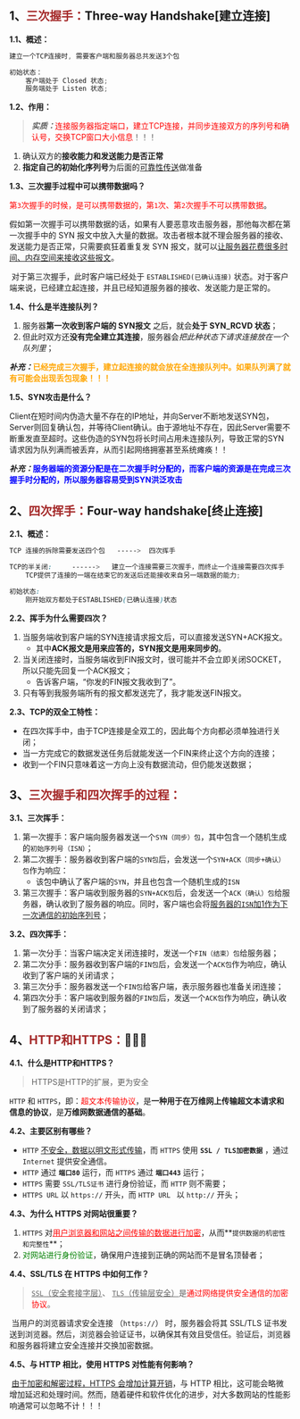 ## 1、<span style="color:brown">三次握手：</span>Three-way Handshake[建立连接]

**1.1、概述：**

```scss
建立一个TCP连接时, 需要客户端和服务器总共发送3个包

初始状态：
	客户端处于 Closed 状态;
	服务端处于 Listen 状态;
```

**1.2、作用：**

> ***实质：***<span style="color:red">连接服务器指定端口，建立TCP连接，并同步连接双方的序列号和确认号，交换TCP窗口大小信息</span>！！！

1. 确认双方的**接收能力和发送能力是否正常**
2. **指定自己的初始化序列号**为后面的<u>可靠性传送</u>做准备

**1.3、三次握手过程中可以携带数据吗？**

​	<span style="color:red">第`3`次握手的时候，是可以携带数据的，第`1`次、第`2`次握手不可以携带数据</span>。

​	假如第一次握手可以携带数据的话，如果有人要恶意攻击服务器，那他每次都在第一次握手中的 SYN 报文中放入大量的数据。攻击者根本就不理会服务器的接收、发送能力是否正常，只需要疯狂着重复发 SYN 报文，就可以<u>让服务器花费很多时间、内存空间来接收这些报文</u>。

​	对于第三次握手，此时客户端已经处于 `ESTABLISHED(已确认连接)` 状态。对于客户端来说，已经建立起连接，并且已经知道服务器的接收、发送能力是正常的。

**1.4、什么是半连接队列？**

1. 服务器**第一次收到客户端的 SYN报文** 之后，就会**处于 SYN_RCVD 状态**；
2. 但此时双方还**没有完全建立其连接**，服务器会*把此种状态下请求连接放在一个队列里*；

***补充：***<span style="color:Orange">**已经完成三次握手，建立起连接的就会放在全连接队列中。如果队列满了就有可能会出现丢包现象！！！**</span>

**1.5、SYN攻击是什么？**

​	Client在短时间内伪造大量不存在的IP地址，并向Server不断地发送SYN包，Server则回复确认包，并等待Client确认。由于源地址不存在，因此Server需要不断重发直至超时。
​	这些伪造的SYN包将长时间占用未连接队列，导致正常的SYN请求因为队列满而被丢弃，从而引起网络拥塞甚至系统瘫痪！！

***补充：***<span style="color:blue">**服务器端的资源分配是在二次握手时分配的，而客户端的资源是在完成三次握手时分配的，所以服务器容易受到SYN洪泛攻击**</span>



## 2、<span style="color:brown">四次挥手：</span>Four-way handshake[终止连接]

**2.1、概述：**

```scss
TCP 连接的拆除需要发送四个包   ----->  四次挥手

TCP的半关闭:     ------>   建立一个连接需要三次握手，而终止一个连接需要四次挥手
	TCP提供了连接的一端在结束它的发送后还能接收来自另一端数据的能力;

初始状态:
	刚开始双方都处于ESTABLISHED(已确认连接)状态
```

**2.2、挥手为什么需要四次？**

1. 当服务端收到客户端的SYN连接请求报文后，可以直接发送SYN+ACK报文。
   - 其中**ACK报文是用来应答的，SYN报文是用来同步的**。
2. 当关闭连接时，当服务端收到FIN报文时，很可能并不会立即关闭SOCKET，所以只能先回复一个ACK报文；
   - 告诉客户端，“你发的FIN报文我收到了”。
3. 只有等到我服务端所有的报文都发送完了，我才能发送FIN报文。

**2.3、TCP的双全工特性：**

- 在四次挥手中，由于TCP连接是全双工的，因此每个方向都必须单独进行关闭；
- 当一方完成它的数据发送任务后就能发送一个FIN来终止这个方向的连接；
- 收到一个FIN只意味着这一方向上没有数据流动，但仍能发送数据；



## 3、<span style="color:brown">三次握手和四次挥手的过程：</span>

**3.1、三次挥手：**

1. 第一次握手：客户端向服务器发送一个`SYN（同步）包`，其中包含一个随机生成的`初始序列号（ISN）`；
2. 第二次握手：服务器收到客户端的`SYN包`后，会发送一个`SYN+ACK（同步+确认）包`作为响应：
   - 该包中确认了客户端的`SYN`，并且也包含一个随机生成的`ISN`
3. 第三次握手：客户端收到服务器的`SYN+ACK包`后，会发送一个`ACK（确认）包`给服务器，确认收到了服务器的响应。同时，客户端也会将<u>服务器的`ISN`加1作为下一次通信的初始序列号</u>；

**3.2、四次挥手：**

1. 第一次分手：当客户端决定关闭连接时，发送一个`FIN（结束）包`给服务器；
2. 第二次分手：服务器收到客户端的`FIN包`后，会发送一个`ACK包`作为响应，确认收到了客户端的关闭请求；
3. 第三次分手：服务器发送一个`FIN包`给客户端，表示服务器也准备关闭连接；
4. 第四次分手：客户端收到服务器的`FIN包`后，发送一个`ACK包`作为响应，确认收到了服务器的关闭请求；



## 4、<span style="color:brown">HTTP和HTTPS：</span>🎑🎑🎑

**4.1、什么是HTTP和HTTPS？**

> HTTPS是HTTP的扩展，更为安全

`HTTP` 和 `HTTPS`，即：<span style="color:red">超文本传输协议</span>，是**一种用于在万维网上传输超文本请求和信息的协议**，是**万维网数据通信的基础**。

**4.2、主要区别有哪些？**

- `HTTP` <u>不安全，数据以明文形式传输</u>，而 `HTTPS` 使用 **`SSL / TLS加密数据`** ，通过 `Internet` 提供安全通信。
- `HTTP` 通过 **`端口80`** 运行，而 `HTTPS` 通过 **`端口443`** 运行；
- `HTTPS` 需要 `SSL/TLS证书` 进行身份验证，而 `HTTP` 则不需要；
- `HTTPS URL` 以 `https://` 开头，而  `HTTP URL ` 以 `http://` 开头；

**4.3、为什么 HTTPS 对网站很重要？**

1. `HTTPS` 对<span style="color:red"><u>用户浏览器和网站之间传输的数据进行加密</u></span>，从而**`提供数据的机密性和完整性`**；
2. <span style="color:green">对网站进行身份验证</span>，确保用户连接到正确的网站而不是冒名顶替者；

**4.4、SSL/TLS 在 HTTPS 中如何工作？**

> <u>`SSL`（安全套接字层）</u>、 <u>`TLS`（传输层安全）</u>是<span style="color:red">通过网络提供安全通信的加密协议</span>。

​	当用户的浏览器请求安全连接 （`https://`） 时，服务器会将其 SSL/TLS 证书发送到浏览器。然后，浏览器会验证证书，以确保其有效且受信任。验证后，浏览器和服务器将建立安全连接并交换加密数据。

**4.5、与 HTTP 相比，使用 HTTPS 对性能有何影响？**

​	<u>由于加密和解密过程，HTTPS 会增加计算开销</u>，与 HTTP 相比，这可能会略微增加延迟和处理时间。然而，随着硬件和软件优化的进步，对大多数网站的性能影响通常可以忽略不计！！！

